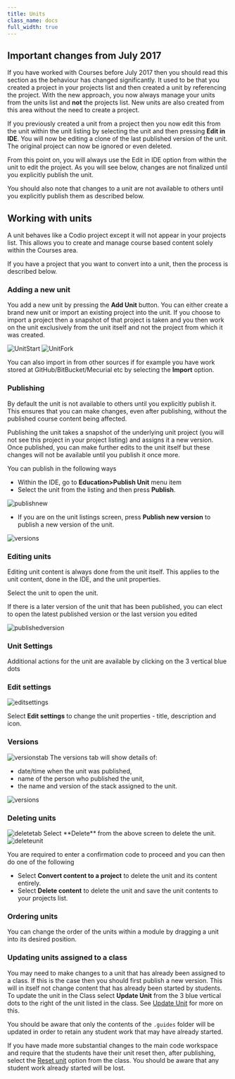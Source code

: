 ```yaml
---
title: Units
class_name: docs
full_width: true
---
```


## Important changes from July 2017

If you have worked with Courses before July 2017 then you should read this section as the behaviour has changed significantly. It used to be that you created a project in your projects list and then created a unit by referencing the project. With the new approach, you now always manage your units from the units list and **not** the projects list. New units are also created from this area without the need to create a project.

If you previously created a unit from a project then you now edit this from the unit within the unit listing by selecting the unit and then pressing **Edit in IDE**. You will now be editing a clone of the last published version of the unit. The original project can now be ignored or even deleted.

From this point on, you will always use the Edit in IDE option from within the unit to edit the project. As you will see below, changes are not finalized until you explicitly publish the unit.

You should also note that changes to a unit are not available to others until you explicitly publish them as described below.

## Working with units
A unit behaves like a Codio project except it will not appear in your projects list. This allows you to create and manage course based content solely within the Courses area.

If you have a project that you want to convert into a unit, then the process is described below.

### Adding a new unit
You add a new unit by pressing the **Add Unit** button. You can either create a brand new unit or import an existing project into the unit. If you choose to import a project then a snapshot of that project is taken and you then work on the unit exclusively from the unit itself and not the project from which it was created.


<img alt="UnitStart" src="/img/docs/unitstart.png" class="simple"/>

<img alt="UnitFork" src="/img/docs/unitfork.png" class="simple"/>

You can also import in from other sources if for example you have work stored at GitHub/BitBucket/Mecurial etc by selecting the **Import** option.

### Publishing
By default the unit is not available to others until you explicitly publish it. This ensures that you can make changes, even after publishing, without the published course content being affected.

Publishing the unit takes a snapshot of the underlying unit project (you will not see this project in your project listing) and assigns it a new version. Once published, you can make further edits to the unit itself but these changes will not be available until you publish it once more.

You can publish in the following ways

- Within the IDE, go to **Education>Publish Unit** menu item
- Select the unit from the listing and then press **Publish**.

<img alt="publishnew" src="/img/docs/publishnew.png" class="simple"/>

- If you are on the unit listings screen, press **Publish new version**  to publish a new version of the unit.

<img alt="versions" src="/img/docs/versions.png" class="simple"/>


### Editing units

Editing unit content is always done from the unit itself. This applies to the unit content, done in the IDE, and the unit properties.

Select the unit to open the unit.

If there is a later version of the unit that has been published, you can elect to open the latest published version or the last version you edited


<img alt="publishedversion" src="/img/docs/publishedversion.png" class="simple"/>



### Unit Settings

Additional actions for the unit are available by clicking on the 3 vertical blue dots 

### Edit settings

<img alt="editsettings" src="/img/docs/editsettings.png" class="simple"/>

Select **Edit settings** to change the unit properties - title, description and icon.

### Versions

<img alt="versionstab" src="/img/docs/versionstab.png" class="simple"/>
The versions tab will show details of:

- date/time when the unit was published,
- name of the person who published the unit,
- the name and version of the stack assigned to the unit.

<img alt="versions" src="/img/docs/versiondetails.png" class="simple"/>


### Deleting units

<img alt="deletetab" src="/img/docs/deletetab.png" class="simple"/>
Select **Delete** from the above screen to delete the unit. 

<img alt="deleteunit" src="/img/docs/deleteunit.png" class="simple"/>

You are required to enter a confirmation code to proceed and you can then do one of the following

- Select **Convert content to a project** to delete the unit and its content entirely. 
- Select **Delete content** to delete the unit and save the unit contents to your projects list. 

### Ordering units
You can change the order of the units within a module by dragging a unit into its desired position.

### Updating units assigned to a class
You may need to make changes to a unit that has already been assigned to a class. If this is the case then you should first publish a new version. This will in itself not change content that has already been started by students. To update the unit in the Class select **Update Unit** from the 3 blue vertical dots to the right of the unit listed in the class. See [Update Unit](/docs/classes/unitmanagement/updateunit) for more on this.

You should be aware that only the contents of the `.guides` folder will be updated in order to retain any student work that may have already started.

If you have made more substantial changes to the main code workspace and require that the students have their unit reset then, after publishing,  select the [Reset unit](/docs/classes/unitmanagement/reset-unit/) option from the class. You should be aware that any student work already started will be lost. 